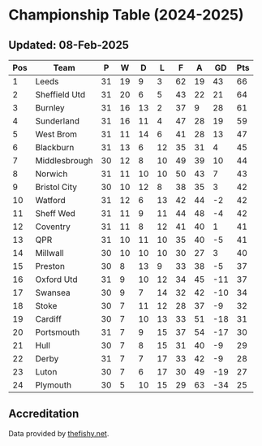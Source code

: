 # Championship Table (2024-2025)
## Updated: 08-Feb-2025

| Pos | Team | P | W | D | L | F | A | GD | Pts |
| --- | --- | --- | --- | --- | --- | --- | --- | --- | --- |
| 1 | Leeds | 31 | 19 | 9 | 3 | 62 | 19 | 43 | 66 |
| 2 | Sheffield Utd | 31 | 20 | 6 | 5 | 43 | 22 | 21 | 64 |
| 3 | Burnley | 31 | 16 | 13 | 2 | 37 | 9 | 28 | 61 |
| 4 | Sunderland | 31 | 16 | 11 | 4 | 47 | 28 | 19 | 59 |
| 5 | West Brom | 31 | 11 | 14 | 6 | 41 | 28 | 13 | 47 |
| 6 | Blackburn | 31 | 13 | 6 | 12 | 35 | 31 | 4 | 45 |
| 7 | Middlesbrough | 30 | 12 | 8 | 10 | 49 | 39 | 10 | 44 |
| 8 | Norwich | 31 | 11 | 10 | 10 | 50 | 43 | 7 | 43 |
| 9 | Bristol City | 30 | 10 | 12 | 8 | 38 | 35 | 3 | 42 |
| 10 | Watford | 31 | 12 | 6 | 13 | 42 | 44 | -2 | 42 |
| 11 | Sheff Wed | 31 | 11 | 9 | 11 | 44 | 48 | -4 | 42 |
| 12 | Coventry | 31 | 11 | 8 | 12 | 41 | 40 | 1 | 41 |
| 13 | QPR | 31 | 10 | 11 | 10 | 35 | 40 | -5 | 41 |
| 14 | Millwall | 30 | 10 | 10 | 10 | 30 | 27 | 3 | 40 |
| 15 | Preston | 30 | 8 | 13 | 9 | 33 | 38 | -5 | 37 |
| 16 | Oxford Utd | 31 | 9 | 10 | 12 | 34 | 45 | -11 | 37 |
| 17 | Swansea | 30 | 9 | 7 | 14 | 32 | 42 | -10 | 34 |
| 18 | Stoke | 30 | 7 | 11 | 12 | 28 | 37 | -9 | 32 |
| 19 | Cardiff | 30 | 7 | 10 | 13 | 33 | 51 | -18 | 31 |
| 20 | Portsmouth | 31 | 7 | 9 | 15 | 37 | 54 | -17 | 30 |
| 21 | Hull | 30 | 7 | 8 | 15 | 31 | 40 | -9 | 29 |
| 22 | Derby | 31 | 7 | 7 | 17 | 33 | 42 | -9 | 28 |
| 23 | Luton | 30 | 7 | 6 | 17 | 30 | 49 | -19 | 27 |
| 24 | Plymouth | 30 | 5 | 10 | 15 | 29 | 63 | -34 | 25 |

## Accreditation 

Data provided by [thefishy.net](https://www.thefishy.net/).